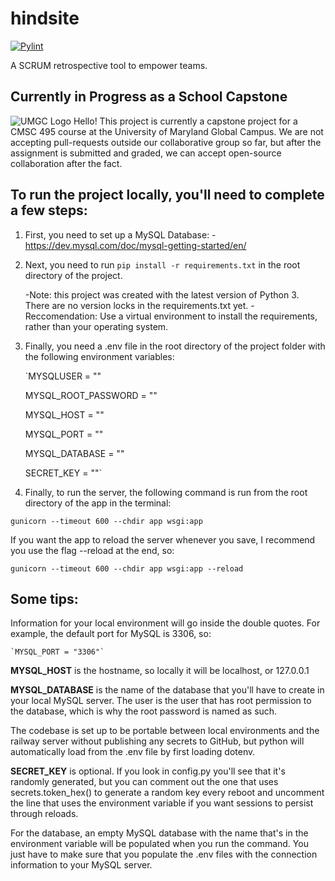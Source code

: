 # hindsite
[![Pylint](https://github.com/Bilgecrank/hindsite/actions/workflows/pylint.yml/badge.svg?branch=development)](https://github.com/Bilgecrank/hindsite/actions/workflows/pylint.yml)

A SCRUM retrospective tool to empower teams.

## Currently in Progress as a School Capstone
![UMGC Logo](https://www.umgc.edu/content/experience-fragments/umgc/language-masters/en/header/master/_jcr_content/root/header_copy/image.coreimg.svg/1705606255029/umgc-logo-preferred-rgb.svg)
Hello! This project is currently a capstone project for a CMSC 495 course at the University of Maryland Global Campus. We are not accepting pull-requests outside our collaborative group so far, but after the assignment is submitted and graded, we can accept open-source collaboration after the fact.

## To run the project locally, you'll need to complete a few steps:

1. First, you need to set up a MySQL Database:
   -https://dev.mysql.com/doc/mysql-getting-started/en/

2. Next, you need to run `pip install -r requirements.txt` in the root directory of the project.

   -Note: this project was created with the latest version of Python 3. There are no version locks in the requirements.txt yet.
   -Reccomendation: Use a virtual environment to install the requirements, rather than your operating system.
   
3. Finally, you need a .env file in the root directory of the project folder with the following environment variables:
  
    `MYSQLUSER = ""
    
    MYSQL_ROOT_PASSWORD = ""
    
    MYSQL_HOST = ""
    
    MYSQL_PORT = ""
    
    MYSQL_DATABASE = ""
    
    SECRET_KEY = ""`

4. Finally, to run the server, the following command is run from the root directory of the app in the terminal:

  `gunicorn --timeout 600 --chdir app wsgi:app`
  
  If you want the app to reload the server whenever you save, I recommend you use the flag --reload at the end, so:
  
  `gunicorn --timeout 600 --chdir app wsgi:app --reload`

## Some tips:

Information for your local environment will go inside the double quotes. For example, the default port for MySQL is 3306, so:
  
    `MYSQL_PORT = "3306"`
  
  **MYSQL_HOST** is the hostname, so locally it will be localhost, or 127.0.0.1
  
  **MYSQL_DATABASE** is the name of the database that you'll have to create in your local MySQL server. The user is the user that has root permission to the database, which is why the root password is named as such.
  
  The codebase is set up to be portable between local environments and the railway server without publishing any secrets to GitHub, but python will automatically load from the .env file by first loading dotenv.
  
  **SECRET_KEY** is optional. If you look in config.py you'll see that it's randomly generated, but you can comment out the one that uses secrets.token_hex() to generate a random key every reboot and uncomment the line that uses the environment variable if you want sessions to persist through reloads.
  
  For the database, an empty MySQL database with the name that's in the environment variable will be populated when you run the command. You just have to make sure that you populate the .env files with the connection information to your MySQL server.
